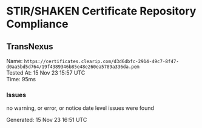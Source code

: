 # STIR/SHAKEN Certificate Repository Compliance

## TransNexus

Name: `https://certificates.clearip.com/d3d6dbfc-2914-49c7-8f47-d0aa5bd5d764/19f4389346b85e48e260ea5789a336da.pem`\
Tested At: 15 Nov 23 15:57 UTC\
Time: 95ms

### Issues

no warning, or error, or notice date level issues were found

Generated: 15 Nov 23 16:51 UTC